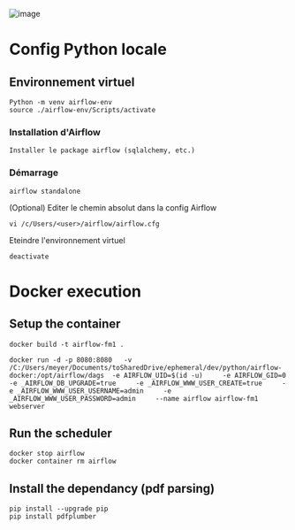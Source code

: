 ![image](https://github.com/jemmyx/airflow-test/assets/595853/56257891-33ee-42db-abe4-7aa73302d08a)


# Config Python locale

## Environnement virtuel
```
Python -m venv airflow-env
source ./airflow-env/Scripts/activate
```

### Installation d'Airflow
```
Installer le package airflow (sqlalchemy, etc.)
```

### Démarrage
```
airflow standalone
```

(Optional) Editer le chemin absolut dans la config Airflow
```
vi /c/Users/<user>/airflow/airflow.cfg
```

Eteindre l'environnement virtuel
```
deactivate
```


# Docker execution

## Setup the container
```
docker build -t airflow-fm1 .
```

```
docker run -d -p 8080:8080   -v /C:/Users/meyer/Documents/toSharedDrive/ephemeral/dev/python/airflow-docker:/opt/airflow/dags  -e AIRFLOW_UID=$(id -u)     -e AIRFLOW_GID=0     -e _AIRFLOW_DB_UPGRADE=true     -e _AIRFLOW_WWW_USER_CREATE=true     -e _AIRFLOW_WWW_USER_USERNAME=admin     -e _AIRFLOW_WWW_USER_PASSWORD=admin     --name airflow airflow-fm1 webserver
```

## Run the scheduler
```
docker stop airflow
docker container rm airflow
```

## Install the dependancy (pdf parsing)
```
pip install --upgrade pip
pip install pdfplumber
```
